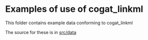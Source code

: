 # Examples of use of cogat_linkml

This folder contains example data conforming to cogat_linkml

The source for these is in [src/data](../src/data/examples)
